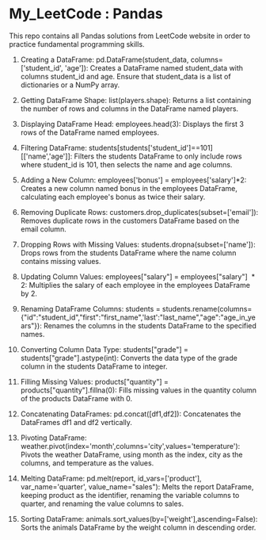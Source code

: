 # My_LeetCode : Pandas
This repo contains all Pandas solutions from LeetCode website in order to practice fundamental programming skills.

1. Creating a DataFrame:
   pd.DataFrame(student_data, columns=['student_id', 'age']): Creates a DataFrame named student_data with columns student_id and age. Ensure that student_data is a list of dictionaries or a NumPy array.

2. Getting DataFrame Shape:
   list(players.shape): Returns a list containing the number of rows and columns in the DataFrame named players.

3. Displaying DataFrame Head:
  employees.head(3): Displays the first 3 rows of the DataFrame named employees.

4. Filtering DataFrame:
  students[students['student_id']==101][['name','age']]: Filters the students DataFrame to only include rows where student_id is 101, then selects the name and age columns.

5. Adding a New Column:
   employees['bonus'] = employees['salary']*2: Creates a new column named bonus in the employees DataFrame, calculating each employee's bonus as twice their salary.

6. Removing Duplicate Rows:
   customers.drop_duplicates(subset=['email']): Removes duplicate rows in the customers DataFrame based on the email column.

7. Dropping Rows with Missing Values:
    students.dropna(subset=['name']): Drops rows from the students DataFrame where the name column contains missing values.

8. Updating Column Values:
    employees["salary"] = employees["salary"]  * 2: Multiplies the salary of each employee in the employees DataFrame by 2.

9. Renaming DataFrame Columns:
    students = students.rename(columns={"id":"student_id","first":"first_name",'last':"last_name","age":"age_in_years"}): Renames the columns in the students DataFrame to the specified names.

10. Converting Column Data Type:
    students["grade"] = students["grade"].astype(int): Converts the data type of the grade column in the students DataFrame to integer.

11. Filling Missing Values:
    products["quantity"] = products["quantity"].fillna(0): Fills missing values in the quantity column of the products DataFrame with 0.

12. Concatenating DataFrames:
    pd.concat([df1,df2]): Concatenates the DataFrames df1 and df2 vertically.

13. Pivoting DataFrame:
    weather.pivot(index='month',columns='city',values='temperature'): Pivots the weather DataFrame, using month as the index, city as the columns, and temperature as the values.

14. Melting DataFrame:
pd.melt(report, id_vars=['product'], var_name='quarter', value_name="sales"): Melts the report DataFrame, keeping product as the identifier, renaming the variable columns to quarter, and renaming the value columns to sales.

15. Sorting DataFrame:
animals.sort_values(by=['weight'],ascending=False): Sorts the animals DataFrame by the weight column in descending order.

